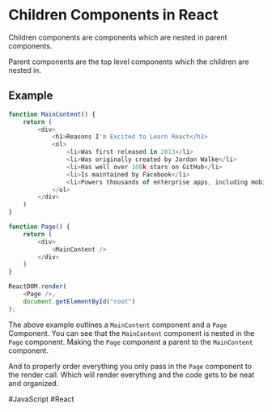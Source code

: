 # Children Components in React

Children components are components which are nested in parent components. 

Parent components are the top level components which the children are nested in.

## Example

```javascript
function MainContent() {
    return (
        <div>
            <h1>Reasons I'm Excited to Learn React</h1>
            <ol>
                <li>Was first released in 2013</li>
                <li>Was originally created by Jordan Walke</li>
                <li>Has well over 100k stars on GitHub</li>
                <li>Is maintained by Facebook</li>
                <li>Powers thousands of enterprise apps, including mobile apps</li>
            </ol>
        </div>
    )
}

function Page() {
    return (
        <div>
            <MainContent />
        </div>
    )
}

ReactDOM.render(
    <Page />,
    document.getElementById("root")
);
```

The above example outlines a `MainContent` component and a `Page` Component. You can see that the `MainContent` component is nested in the `Page` component. Making the `Page` component a parent to the `MainContent` component.

And to properly order everything you only pass in the `Page` component to the render call. Which will render everything and the code gets to be neat and organized.

#JavaScript
	#React